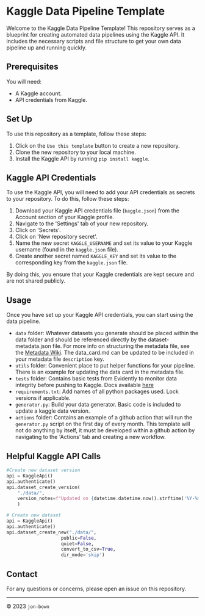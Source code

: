 # Kaggle Data Pipeline Template

Welcome to the Kaggle Data Pipeline Template! This repository serves as a blueprint for creating automated data pipelines using the Kaggle API. It includes the necessary scripts and file structure to get your own data pipeline up and running quickly.

## Prerequisites

You will need:

- A Kaggle account.
- API credentials from Kaggle.

## Set Up

To use this repository as a template, follow these steps:

1. Click on the `Use this template` button to create a new repository.
2. Clone the new repository to your local machine.
3. Install the Kaggle API by running `pip install kaggle`.

## Kaggle API Credentials

To use the Kaggle API, you will need to add your API credentials as secrets to your repository. To do this, follow these steps:

1. Download your Kaggle API credentials file (`kaggle.json`) from the Account section of your Kaggle profile.
2. Navigate to the 'Settings' tab of your new repository.
3. Click on 'Secrets'.
4. Click on 'New repository secret'.
5. Name the new secret `KAGGLE_USERNAME` and set its value to your Kaggle username (found in the `kaggle.json` file).
6. Create another secret named `KAGGLE_KEY` and set its value to the corresponding key from the `kaggle.json` file.

By doing this, you ensure that your Kaggle credentials are kept secure and are not shared publicly.

## Usage

Once you have set up your Kaggle API credentials, you can start using the data pipeline. 

- `data` folder: Whatever datasets you generate should be placed within the data folder and should be referenced directly by the dataset-metadata.json file. For more info on structuring the metadata file, see the [Metadata Wiki](https://github.com/Kaggle/kaggle-api/wiki/Dataset-Metadata). The data_card.md can be updated to be included in your metadata file `description` key.
- `utils` folder: Convenient place to put helper functions for your pipeline. There is an example for updating the data card in the metadata file. 
- `tests` folder: Contains basic tests from Evidently to monitor data integrity before pushing to Kaggle. Docs available [here](https://docs.evidentlyai.com)
- `requirements.txt`: Add names of all python packages used. Lock versions if applicable.
- `generator.py`: Build your data generator. Basic code is included to update a kaggle data version.
- `actions` folder: Contains an example of a github action that will run the `generator.py` script on the first day of every month. This template will not do anything by itself, it must be developed within a github action by navigating to the 'Actions' tab and creating a new workflow.

## Helpful Kaggle API Calls

```python
#Create new dataset version
api = KaggleApi()
api.authenticate()
api.dataset_create_version(
    "./data/",
    version_notes=f"Updated on {datetime.datetime.now().strftime('%Y-%m-%d')}",
    )

```


```python
# Create new dataset
api = KaggleApi()
api.authenticate()
api.dataset_create_new("./data/",
                    public=False,
                    quiet=False,
                    convert_to_csv=True,
                    dir_mode='skip')
```

## Contact

For any questions or concerns, please open an issue on this repository.

---
© 2023 `jon-bown`
